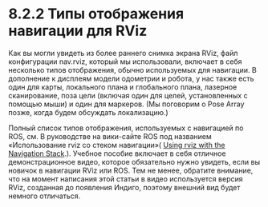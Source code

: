 # 8.2.2 Типы отображения навигации для RViz

Как вы могли увидеть из более раннего снимка экрана RViz, файл конфигурации nav.rviz, который мы использовали, включает в себя несколько типов отображения, обычно используемых для навигации. В дополнение к дисплеям модели одометрии и робота, у нас также есть один для карты, локального плана и глобального плана, лазерное сканирование, поза цели \(включая один для целей, установленных с помощью мыши\) и один для маркеров. \(Мы поговорим о Pose Array позже, когда будем обсуждать локализацию.\)

Полный список типов отображения, используемых с навигацией по ROS, см. В руководстве на вики-сайте ROS под названием «Использование rviz со стеком навигации»\( [Using rviz with the Navigation Stack](http://wiki.ros.org/navigation/Tutorials/Using%20rviz%20with%20the%20Navigation%20Stack).\). Учебное пособие включает в себя отличное демонстрационное видео, которое обязательно нужно увидеть, если вы новичок в навигации RViz или ROS. Тем не менее, обратите внимание, что на момент написания этой статьи в видео используется версия RViz, созданная до появления Индиго, поэтому внешний вид будет немного отличаться.

